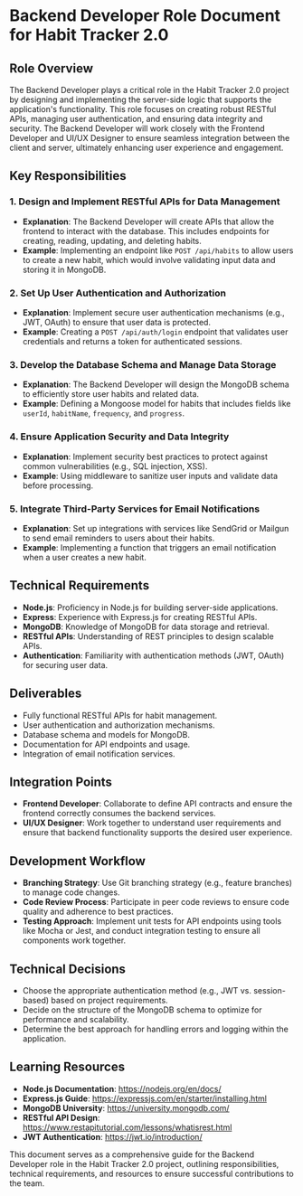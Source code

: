 # Backend Developer Role Document for Habit Tracker 2.0

## Role Overview
The Backend Developer plays a critical role in the Habit Tracker 2.0 project by designing and implementing the server-side logic that supports the application's functionality. This role focuses on creating robust RESTful APIs, managing user authentication, and ensuring data integrity and security. The Backend Developer will work closely with the Frontend Developer and UI/UX Designer to ensure seamless integration between the client and server, ultimately enhancing user experience and engagement.

## Key Responsibilities

### 1. Design and Implement RESTful APIs for Data Management
- **Explanation**: The Backend Developer will create APIs that allow the frontend to interact with the database. This includes endpoints for creating, reading, updating, and deleting habits.
- **Example**: Implementing an endpoint like `POST /api/habits` to allow users to create a new habit, which would involve validating input data and storing it in MongoDB.

### 2. Set Up User Authentication and Authorization
- **Explanation**: Implement secure user authentication mechanisms (e.g., JWT, OAuth) to ensure that user data is protected.
- **Example**: Creating a `POST /api/auth/login` endpoint that validates user credentials and returns a token for authenticated sessions.

### 3. Develop the Database Schema and Manage Data Storage
- **Explanation**: The Backend Developer will design the MongoDB schema to efficiently store user habits and related data.
- **Example**: Defining a Mongoose model for habits that includes fields like `userId`, `habitName`, `frequency`, and `progress`.

### 4. Ensure Application Security and Data Integrity
- **Explanation**: Implement security best practices to protect against common vulnerabilities (e.g., SQL injection, XSS).
- **Example**: Using middleware to sanitize user inputs and validate data before processing.

### 5. Integrate Third-Party Services for Email Notifications
- **Explanation**: Set up integrations with services like SendGrid or Mailgun to send email reminders to users about their habits.
- **Example**: Implementing a function that triggers an email notification when a user creates a new habit.

## Technical Requirements
- **Node.js**: Proficiency in Node.js for building server-side applications.
- **Express**: Experience with Express.js for creating RESTful APIs.
- **MongoDB**: Knowledge of MongoDB for data storage and retrieval.
- **RESTful APIs**: Understanding of REST principles to design scalable APIs.
- **Authentication**: Familiarity with authentication methods (JWT, OAuth) for securing user data.

## Deliverables
- Fully functional RESTful APIs for habit management.
- User authentication and authorization mechanisms.
- Database schema and models for MongoDB.
- Documentation for API endpoints and usage.
- Integration of email notification services.

## Integration Points
- **Frontend Developer**: Collaborate to define API contracts and ensure the frontend correctly consumes the backend services.
- **UI/UX Designer**: Work together to understand user requirements and ensure that backend functionality supports the desired user experience.

## Development Workflow
- **Branching Strategy**: Use Git branching strategy (e.g., feature branches) to manage code changes.
- **Code Review Process**: Participate in peer code reviews to ensure code quality and adherence to best practices.
- **Testing Approach**: Implement unit tests for API endpoints using tools like Mocha or Jest, and conduct integration testing to ensure all components work together.

## Technical Decisions
- Choose the appropriate authentication method (e.g., JWT vs. session-based) based on project requirements.
- Decide on the structure of the MongoDB schema to optimize for performance and scalability.
- Determine the best approach for handling errors and logging within the application.

## Learning Resources
- **Node.js Documentation**: https://nodejs.org/en/docs/
- **Express.js Guide**: https://expressjs.com/en/starter/installing.html
- **MongoDB University**: https://university.mongodb.com/
- **RESTful API Design**: https://www.restapitutorial.com/lessons/whatisrest.html
- **JWT Authentication**: https://jwt.io/introduction/

This document serves as a comprehensive guide for the Backend Developer role in the Habit Tracker 2.0 project, outlining responsibilities, technical requirements, and resources to ensure successful contributions to the team.